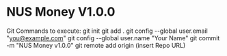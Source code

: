 # NUS Money V1.0.0

Git Commands to execute:
git init
git add .
git config --global user.email "you@example.com"
git config --global user.name "Your Name"
git commit -m "NUS Money v1.0.0"
git remote add origin (insert Repo URL)
